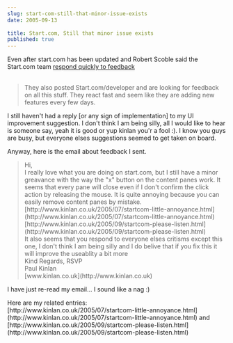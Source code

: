 ```yaml
---
slug: start-com-still-that-minor-issue-exists
date: 2005-09-13
 
title: Start.com, Still that minor issue exists
published: true
---
```

Even after start.com has been updated and Robert Scoble said the Start.com team <a href="http://radio.weblogs.com/0001011/2005/09/13.html#a11136">respond quickly to feedback<br /></a><br /><blockquote class="posterous_short_quote">
They also posted Start.com/developer and are looking for feedback on all this stuff. They react fast and seem like they are adding new features every few days.
</blockquote><p />I still haven't had a reply [or any sign of implementation] to my UI improvement suggestion.  I don't think I am being silly, all I would like to hear is someone say, yeah it is good or yup kinlan you'r a fool :).  I know you guys are busy, but everyone elses suggestions seemed to get taken on board.<p />Anyway, here is the email about feedback I sent.<br /><blockquote class="posterous_medium_quote">
Hi, <br />I really love what you are doing on start.com, but I still have a minor greavance with the way the "x" button on the content panes work. It seems that every pane will close even if I don't confirm the click action by releasing the mouse. It is quite annoying because you can easily remove content panes by mistake. <br />[http://www.kinlan.co.uk/2005/07/startcom-little-annoyance.html](http://www.kinlan.co.uk/2005/07/startcom-little-annoyance.html) <br />[http://www.kinlan.co.uk/2005/09/startcom-please-listen.html](http://www.kinlan.co.uk/2005/09/startcom-please-listen.html) <br />It also seems that you respond to everyone elses critisms except this one, I don't think I am being silly and I do belive that if you fix this it will improve the useablity a bit more <br />Kind Regards, RSVP <br />Paul Kinlan <br />[www.kinlan.co.uk](http://www.kinlan.co.uk)
</blockquote><p />I have just re-read my email... I sound like a nag :)<p />Here are my related entries:<br />[http://www.kinlan.co.uk/2005/07/startcom-little-annoyance.html](http://www.kinlan.co.uk/2005/07/startcom-little-annoyance.html) and [http://www.kinlan.co.uk/2005/09/startcom-please-listen.html](http://www.kinlan.co.uk/2005/09/startcom-please-listen.html)<p />

